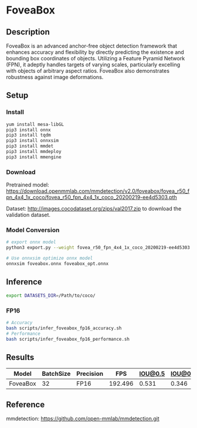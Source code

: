 # FoveaBox

## Description
FoveaBox is an advanced anchor-free object detection framework that enhances accuracy and flexibility by directly predicting the existence and bounding box coordinates of objects. Utilizing a Feature Pyramid Network (FPN), it adeptly handles targets of varying scales, particularly excelling with objects of arbitrary aspect ratios. FoveaBox also demonstrates robustness against image deformations.

## Setup

### Install
```bash
yum install mesa-libGL
pip3 install onnx
pip3 install tqdm
pip3 install onnxsim
pip3 install mmdet
pip3 install mmdeploy
pip3 install mmengine
```

### Download

Pretrained model: <https://download.openmmlab.com/mmdetection/v2.0/foveabox/fovea_r50_fpn_4x4_1x_coco/fovea_r50_fpn_4x4_1x_coco_20200219-ee4d5303.pth>

Dataset: <http://images.cocodataset.org/zips/val2017.zip> to download the validation dataset.

### Model Conversion
```bash
# export onnx model
python3 export.py --weight fovea_r50_fpn_4x4_1x_coco_20200219-ee4d5303.pth --cfg fovea_r50_fpn_4xb4-1x_coco.py --output foveabox.onnx

# Use onnxsim optimize onnx model
onnxsim foveabox.onnx foveabox_opt.onnx
```

## Inference
```bash
export DATASETS_DIR=/Path/to/coco/
```
### FP16

```bash
# Accuracy
bash scripts/infer_foveabox_fp16_accuracy.sh
# Performance
bash scripts/infer_foveabox_fp16_performance.sh
```

## Results

Model    |BatchSize  |Precision |FPS       |IOU@0.5   |IOU@0.5:0.95   |
---------|-----------|----------|----------|----------|---------------|
FoveaBox |    32     |   FP16   | 192.496  |  0.531   |  0.346        |

## Reference

mmdetection: https://github.com/open-mmlab/mmdetection.git
